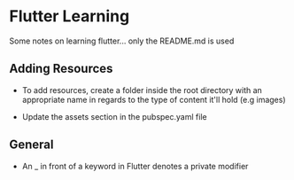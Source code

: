 # Flutter Learning
Some notes on learning flutter... only the README.md is used

## Adding Resources

- To add resources, create a folder inside the root directory with an appropriate name in regards to the type of content it'll hold (e.g images)

- Update the assets section in the pubspec.yaml file

## General

- An _ in front of a keyword in Flutter denotes a private modifier
